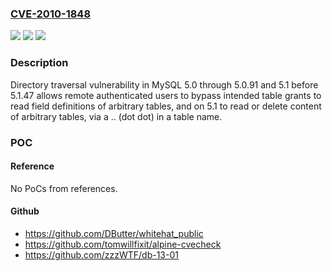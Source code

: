 ### [CVE-2010-1848](https://cve.mitre.org/cgi-bin/cvename.cgi?name=CVE-2010-1848)
![](https://img.shields.io/static/v1?label=Product&message=n%2Fa&color=blue)
![](https://img.shields.io/static/v1?label=Version&message=n%2Fa&color=blue)
![](https://img.shields.io/static/v1?label=Vulnerability&message=n%2Fa&color=brighgreen)

### Description

Directory traversal vulnerability in MySQL 5.0 through 5.0.91 and 5.1 before 5.1.47 allows remote authenticated users to bypass intended table grants to read field definitions of arbitrary tables, and on 5.1 to read or delete content of arbitrary tables, via a .. (dot dot) in a table name.

### POC

#### Reference
No PoCs from references.

#### Github
- https://github.com/DButter/whitehat_public
- https://github.com/tomwillfixit/alpine-cvecheck
- https://github.com/zzzWTF/db-13-01

